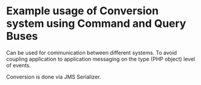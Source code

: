 # Example usage of Conversion system using Command and Query Buses

Can be used for communication between different systems. 
To avoid coupling application to application messaging on the type (PHP object) level of events. 

Conversion is done via JMS Serializer.